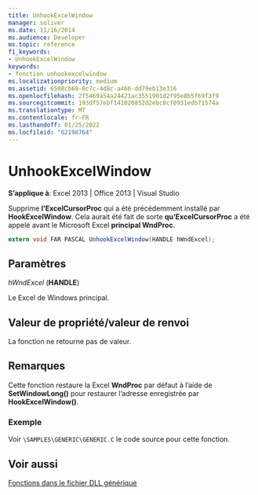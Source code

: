 ```yaml
---
title: UnhookExcelWindow
manager: soliver
ms.date: 11/16/2014
ms.audience: Developer
ms.topic: reference
f1_keywords:
- UnhookExcelWindow
keywords:
- fonction unhookexcelwindow
ms.localizationpriority: medium
ms.assetid: 6508cb69-0c7c-4d8c-a466-dd79eb13e316
ms.openlocfilehash: 2f5469a54a24421ac3551901d2f95e8b5f69f3f9
ms.sourcegitcommit: 193df57ebf141020852d2ebc8cf0931edb71574a
ms.translationtype: MT
ms.contentlocale: fr-FR
ms.lasthandoff: 01/25/2022
ms.locfileid: "62198764"
---
```

# <a name="unhookexcelwindow"></a>UnhookExcelWindow

 **S’applique à**: Excel 2013 | Office 2013 | Visual Studio 
  
Supprime **l’ExcelCursorProc** qui a été précédemment installé par **HookExcelWindow**. Cela aurait été fait de sorte **qu’ExcelCursorProc** a été appelé avant le Microsoft Excel **principal WndProc**.
  
```cs
extern void FAR PASCAL UnhookExcelWindow(HANDLE hWndExcel);
```

## <a name="parameters"></a>Paramètres

 _hWndExcel_ (**HANDLE**)
  
Le Excel de Windows principal.
  
## <a name="property-valuereturn-value"></a>Valeur de propriété/valeur de renvoi

La fonction ne retourne pas de valeur.
  
## <a name="remarks"></a>Remarques

Cette fonction restaure la Excel **WndProc** par défaut à l’aide de **SetWindowLong()** pour restaurer l’adresse enregistrée par **HookExcelWindow()**.
  
### <a name="example"></a>Exemple

Voir `\SAMPLES\GENERIC\GENERIC.C` le code source pour cette fonction. 
  
## <a name="see-also"></a>Voir aussi



[Fonctions dans le fichier DLL générique](functions-in-the-generic-dll.md)

